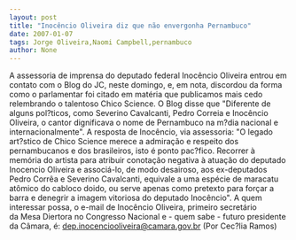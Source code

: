 ```yaml
---
layout: post
title: "Inocêncio Oliveira diz que não envergonha Pernambuco"
date: 2007-01-07
tags: Jorge Oliveira,Naomi Campbell,pernambuco
author: None
---
```

A assessoria de imprensa do deputado federal Inocêncio Oliveira entrou em contato com o Blog do JC, neste domingo,&nbsp;e, em nota, discordou da forma como o parlamentar foi citado em matéria que publicamos mais cedo relembrando&nbsp;o&nbsp;talentoso Chico Science.
O&nbsp;Blog disse que \"Diferente de alguns pol?ticos, como Severino Cavalcanti, Pedro Correia e Inocêncio Oliveira, o cantor dignificava o nome de Pernambuco na m?dia nacional e internacionalmente\".
A resposta de Inocêncio, via assessoria:
\"O legado art?stico de Chico Science merece a admiração e respeito dos pernambucanos e dos brasileiros, isto é ponto pac?fico. Recorrer à memória do artista para atribuir conotação negativa à atuação do deputado Inocencio Oliveira e associá-lo, de modo desairoso, aos ex-deputados Pedro Corrêa e Severino Cavalcanti, equivale a uma espécie de maracatu atômico do cabloco doido, ou serve apenas como pretexto para forçar a barra e denegrir a imagem vitoriosa do deputado Inocêncio\". 
A quem interessar possa, o e-mail de Inocêncio Oliveira, primeiro secretário da&nbsp;Mesa Diertora no Congresso Nacional e - quem sabe - futuro&nbsp;presidente da Câmara, é:&nbsp;dep.inocenciooliveira@camara.gov.br 
(Por Cec?lia Ramos) 